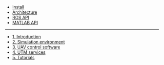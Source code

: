 <!-- This file contains the sidebar index of the documentation.  -->

* [Install](install.md "Install")
* [Architecture](architecture.md "Architecture")
* [ROS API](ROS_api.md "ROS API")
* [MATLAB API](MATLAB_api.md "MATLAB API")
--------

<!-- This section contains the previous version.  -->
* [1. Introduction](introduction.md "1.. Introduction")
* [2. Simulation environment](sim_environment.md "2. Simulation environment")
* [3. UAV control software](control_software.md "3. UAV Control Software")
* [4. UTM services](utm_services.md "4. UTM services")
* [5. Tutorials](tutorials.md "5. Tutorials")
